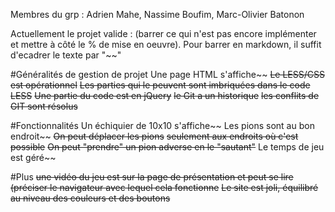 Membres du grp : Adrien Mahe, Nassime Boufim, Marc-Olivier Batonon

Actuellement le projet valide : (barrer ce qui n'est pas encore implémenter et mettre à côté le % de mise en oeuvre). Pour barrer en markdown, il suffit d'ecadrer le texte par "~~"

#Généralités de gestion de projet
Une page HTML s'affiche~~
~~Le LESS/CSS est opérationnel~~
~~Les parties qui le peuvent sont imbriquées dans le code LESS~~
~~Une partie du code est en jQuery~~
~~le Git a un historique~~
~~les conflits de GIT sont résolus~~

#Fonctionnalités
Un échiquier de 10x10 s'affiche~~
Les pions sont au bon endroit~~
~~On peut déplacer les pions~~
~~seulement aux endroits où c'est possible~~
~~On peut "prendre" un pion adverse en le "sautant"~~
Le temps de jeu est géré~~

#Plus
~~une vidéo du jeu est sur la page de présentation et peut se lire (préciser le navigateur avec lequel cela fonctionne~~
~~Le site est joli, équilibré au niveau des couleurs et des boutons~~

